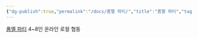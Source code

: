 ```yaml
---
{"dg-publish":true,"permalink":"/docs/폼멜 파티/","title":"폼멜 파티","tags":["game/party"]}
---
```


[폼멜 파티](https://store.steampowered.com/app/880940/Pummel_Party/) 4~8인 온라인 로컬 협동 
